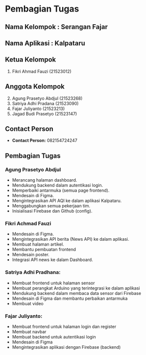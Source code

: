 # Pembagian Tugas

## Nama Kelompok : Serangan Fajar
## Nama Aplikasi : Kalpataru

## Ketua Kelompok
1. Fikri Ahmad Fauzi (21523012)

## Anggota Kelompok
2. Agung Prasetyo Abdjul (21523268)
3. Satriya Adhi Pradana (21523090)
4. Fajar Juliyanto (21523213)
5. Jagad Budi Prasetyo (21523147)

## Contact Person
- **Contact Person:** 082154724247

## Pembagian Tugas

### Agung Prasetyo Abdjul
- Merancang halaman dashboard.
- Mendukung backend dalam autentikasi login.
- Memperbaiki antarmuka (semua page frontend).
- Mendesain di Figma.
- Mengintegrasikan API AQI ke dalam aplikasi Kalpataru.
- Menggabungkan semua pekerjaan tim.
- Inisialisasi Firebase dan Github (config).

### Fikri Achmad Fauzi
- Mendesain di Figma.
- Mengintegrasikan API berita (News API) ke dalam aplikasi.
- Membuat halaman artikel.
- Membantu pembuatan frontend
- Mendesain poster.
- Integrasi API news ke dalam Dashboard.

### Satriya Adhi Pradhana:
- Membuat frontend untuk halaman sensor
- Membuat perangkat Arduino yang terintegrasi ke dalam aplikasi
- Mendukung backend dalam membaca data sensor dari Firebase
- Mendesain di Figma dan membantu perbaikan antarmuka
- Membuat video

### Fajar Juliyanto:
- Membuat frontend untuk halaman login dan register
- Membuat navbar
- Membuat backend untuk autentikasi login
- Mendesain di Figma
- Mengintegrasikan aplikasi dengan Firebase (backend)


